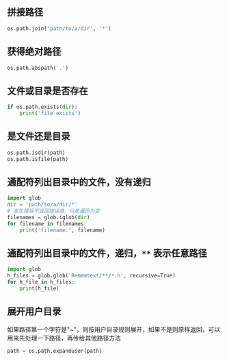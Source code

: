 ## 拼接路径
```python
os.path.join('path/to/a/dir', '*')
```

## 获得绝对路径
```python
os.path.abspath('.')
```

## 文件或目录是否存在
```python
if os.path.exists(dir):
    print('file exists')
```

## 是文件还是目录
```python
os.path.isdir(path)
os.path.isfile(path)
```

## 通配符列出目录中的文件，没有递归
```python
import glob
dir = 'path/to/a/dir/*'
# 发生错误不返回错误值，只是遍历为空
filenames = glob.iglob(dir)
for filename in filenames:
    print('filename:', filename)
```

## 通配符列出目录中的文件，递归，`**` 表示任意路径
```python
import glob
h_files = glob.glob('Rememtext/**/*.h', recursive=True)
for h_file in h_files:
    print(h_file)
```

## 展开用户目录
如果路径第一个字符是"~"，则按用户目录规则展开，如果不是则原样返回，可以用来先处理一下路径，再传给其他路径方法
```python
path = os.path.expanduser(path)
```